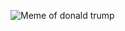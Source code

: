 ![Meme of donald trump](https://www.viveusa.mx/sites/default/files/field/image/trump_biden_memes.png)
